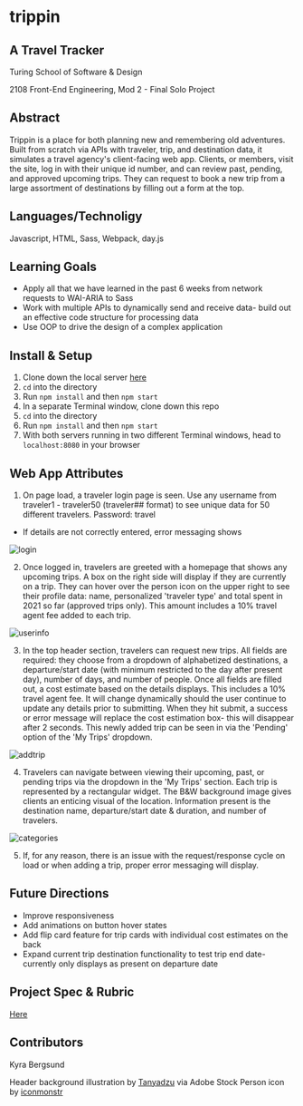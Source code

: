 # trippin
## A Travel Tracker

Turing School of Software & Design

2108 Front-End Engineering, Mod 2 - Final Solo Project

## Abstract
Trippin is a place for both planning new and remembering old adventures. Built from scratch via APIs with traveler, trip, and destination data, it simulates a travel agency's client-facing web app. Clients, or members, visit the site, log in with their unique id number, and can review past, pending, and approved upcoming trips. They can request to book a new trip from a large assortment of destinations by filling out a form at the top. 

## Languages/Technoligy
Javascript, HTML, Sass, Webpack, day.js

## Learning Goals
* Apply all that we have learned in the past 6 weeks from network requests to WAI-ARIA to Sass
* Work with multiple APIs to dynamically send and receive data- build out an effective code structure for processing data
* Use OOP to drive the design of a complex application

## Install & Setup
1. Clone down the local server [here](https://github.com/turingschool-examples/travel-tracker-api)
2. `cd` into the directory
3. Run `npm install` and then `npm start`
4. In a separate Terminal window, clone down this repo
5. `cd` into the directory
6. Run `npm install` and then `npm start`
7. With both servers running in two different Terminal windows, head to `localhost:8080` in your browser  

## Web App Attributes 
1. On page load, a traveler login page is seen. Use any username from traveler1 - traveler50 (traveler## format) to see unique data for 50 different travelers. Password: travel
* If details are not correctly entered, error messaging shows

![login](https://user-images.githubusercontent.com/49960644/142084119-db0eb24d-a8a2-422f-86a6-a42a42d64092.gif)

2. Once logged in, travelers are greeted with a homepage that shows any upcoming trips. A box on the right side will display if they are currently on a trip. They can hover over the person icon on the upper right to see their profile data: name, personalized 'traveler type' and total spent in 2021 so far (approved trips only). This amount includes a 10% travel agent fee added to each trip.

![userinfo](https://user-images.githubusercontent.com/49960644/142084791-51ae3aa5-d454-4322-9091-526ac050bd98.gif)

3. In the top header section, travelers can request new trips. All fields are required: they choose from a dropdown of alphabetized destinations, a departure/start date (with minimum restricted to the day after present day), number of days, and number of people. Once all fields are filled out, a cost estimate based on the details displays. This includes a 10% travel agent fee. It will change dynamically should the user continue to update any details prior to submitting. When they hit submit, a success or error message will replace the cost estimation box- this will disappear after 2 seconds. This newly added trip can be seen in via the 'Pending' option of the 'My Trips' dropdown.
 
![addtrip](https://user-images.githubusercontent.com/49960644/142085649-1da4fc5e-d205-4fe7-bde2-48e688e98dee.gif)

4. Travelers can navigate between viewing their upcoming, past, or pending trips via the dropdown in the 'My Trips' section. Each trip is represented by a rectangular widget. The B&W background image gives clients an enticing visual of the location. Information present is the destination name, departure/start date & duration, and number of travelers.

![categories](https://user-images.githubusercontent.com/49960644/142086015-6e0f9337-da59-480d-a8b5-e8a639cfea5d.gif)

5. If, for any reason, there is an issue with the request/response cycle on load or when adding a trip, proper error messaging will display.

## Future Directions
* Improve responsiveness
* Add animations on button hover states
* Add flip card feature for trip cards with individual cost estimates on the back
* Expand current trip destination functionality to test trip end date- currently only displays as present on departure date

## Project Spec & Rubric
[Here](https://frontend.turing.edu/projects/travel-tracker.html)

## Contributors
Kyra Bergsund


Header background illustration by [Tanyadzu](https://www.shutterstock.com/g/dziubanovska) via Adobe Stock
Person icon by [iconmonstr](https://iconmonstr.com/)
